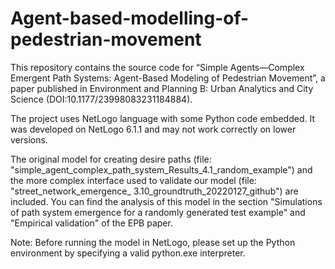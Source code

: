 # Agent-based-modelling-of-pedestrian-movement
This repository contains the source code for “Simple Agents—Complex Emergent Path Systems: Agent-Based Modeling of Pedestrian Movement”, a paper published in Environment and Planning B: Urban Analytics and City Science (DOI:10.1177/23998083231184884).

The project uses NetLogo language with some Python code embedded. It was developed on NetLogo 6.1.1 and may not work correctly on lower versions.

The original model for creating desire paths (file: "simple_agent_complex_path_system_Results_4.1_random_example") and the more complex interface used to validate our model (file: "street_network_emergence_ 3.10_groundtruth_20220127_github") are included. You can find the analysis of this model in the section "Simulations of path system emergence for a randomly generated test example" and "Empirical validation" of the EPB paper.

Note: Before running the model in NetLogo, please set up the Python environment by specifying a valid python.exe interpreter.
